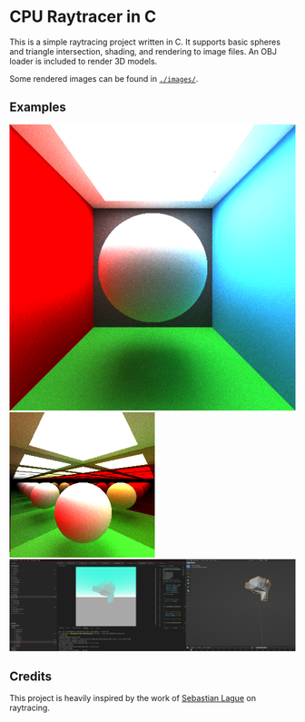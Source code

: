 # CPU Raytracer in C

This is a simple raytracing project written in C. It supports basic spheres and triangle intersection, shading, and rendering to image files. An OBJ loader is included to render 3D models.

Some rendered images can be found in [`./images/`](./images/).

## Examples

![Example 1](./images/image9.png)
![Example 2](./images/image14.png)
![Example 3](./images/image16.png)

## Credits

This project is heavily inspired by the work of [Sebastian Lague](https://www.youtube.com/@SebastianLague) on raytracing.
